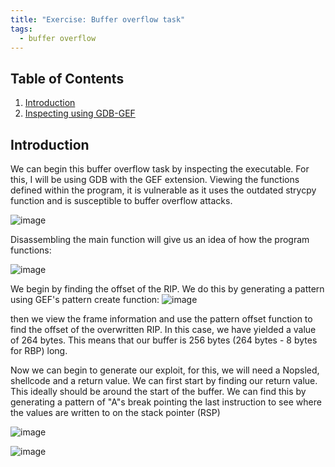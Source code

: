 ```yaml
---
title: "Exercise: Buffer overflow task"
tags:
  - buffer overflow
---
```

## Table of Contents

1. [Introduction](#introduction)
2. [Inspecting using GDB-GEF](#Nmap_Scan_Results)

## Introduction

We can begin this buffer overflow task by inspecting the executable. For this, I will be using GDB with the GEF extension. Viewing the functions defined within the program, it is vulnerable as it uses the outdated strycpy function and is susceptible to buffer overflow attacks.

![image](https://github.com/user-attachments/assets/8e6e163e-af5b-4078-937e-446ebb14f79a)

Disassembling the main function will give us an idea of how the program functions:

![image](https://github.com/user-attachments/assets/d94915eb-6032-4ae9-9c9f-07d613598115)

We begin by finding the offset of the RIP. We do this by generating a pattern using GEF's pattern create function:
![image](https://github.com/user-attachments/assets/d9ffd409-6f84-47c7-b655-558e46314a2d)

then we view the frame information and use the pattern offset function to find the offset of the overwritten RIP.
In this case, we have yielded a value of 264 bytes. This means that our buffer is 256 bytes (264 bytes - 8 bytes for RBP) long.

Now we can begin to generate our exploit, for this, we will need a Nopsled, shellcode and a return value. We can first start by finding our return value. This ideally should be around the start of the buffer. We can find this by generating a pattern of "A"s break pointing the last instruction to see where the values are written to on the stack pointer (RSP)

![image](https://github.com/user-attachments/assets/c3ca6c3c-9669-4d98-8ff4-0ccb063ee6f4)

![image](https://github.com/user-attachments/assets/a01eb897-6c97-44a7-a31e-a9c5292a2e25)



